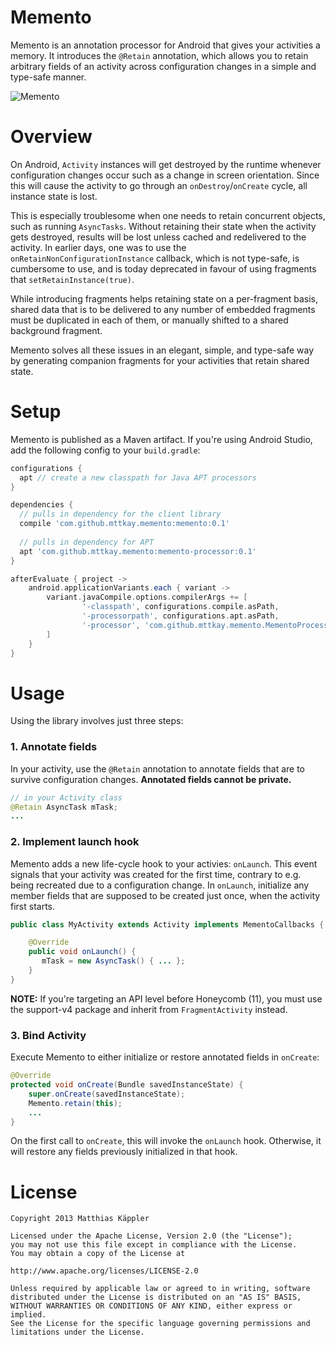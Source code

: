# Memento
Memento is an annotation processor for Android that gives your activities a memory. 
It introduces the `@Retain` annotation, which allows you to retain arbitrary fields
of an activity across configuration changes in a simple and type-safe manner.

![Memento](https://raw.github.com/mttkay/memento/master/project/logo_400w.png)

# Overview
On Android, `Activity` instances will get destroyed by the runtime whenever configuration changes occur such as a change in screen orientation. Since this will cause the activity to go through an `onDestroy`/`onCreate` cycle, all instance state is lost.

This is especially troublesome when one needs to retain concurrent objects, such as running `AsyncTasks`. Without retaining their state when the activity gets destroyed, results will be lost unless cached and redelivered to the activity.
In earlier days, one was to use the `onRetainNonConfigurationInstance` callback, which is not type-safe, is cumbersome to use, and is today deprecated in favour of using fragments that `setRetainInstance(true)`.

While introducing fragments helps retaining state on a per-fragment basis, shared data that is to be delivered to any number of embedded fragments must be duplicated in each of them, or manually shifted to a shared background fragment.

Memento solves all these issues in an elegant, simple, and type-safe way by generating companion fragments for your activities that retain shared state.

# Setup
Memento is published as a Maven artifact. If you're using Android Studio, add the following config to your `build.gradle`:

```groovy
configurations {
  apt // create a new classpath for Java APT processors
}

dependencies {
  // pulls in dependency for the client library
  compile 'com.github.mttkay.memento:memento:0.1'
  
  // pulls in dependency for APT
  apt 'com.github.mttkay.memento:memento-processor:0.1'
}

afterEvaluate { project ->
    android.applicationVariants.each { variant ->
        variant.javaCompile.options.compilerArgs += [
                '-classpath', configurations.compile.asPath,
                '-processorpath', configurations.apt.asPath,
                '-processor', 'com.github.mttkay.memento.MementoProcessor'
        ]
    }
}
```

# Usage
Using the library involves just three steps:

### 1. Annotate fields
In your activity, use the `@Retain` annotation to annotate fields that are to survive configuration
changes. **Annotated fields cannot be private.**

```java
// in your Activity class
@Retain AsyncTask mTask;
...
```
    
### 2. Implement launch hook
Memento adds a new life-cycle hook to your activies: `onLaunch`. This event signals that your activity
was created for the first time, contrary to e.g. being recreated due to a configuration change.
In `onLaunch`, initialize any member fields that are supposed to be created just once, when the activity
first starts.

```java
public class MyActivity extends Activity implements MementoCallbacks {

    @Override
    public void onLaunch() {
       mTask = new AsyncTask() { ... };
    }
}
```
    
**NOTE:** If you're targeting an API level before Honeycomb (11), you must use the support-v4 package 
and inherit from `FragmentActivity` instead.
    
### 3. Bind Activity
Execute Memento to either initialize or restore annotated fields in `onCreate`:

```java
@Override
protected void onCreate(Bundle savedInstanceState) {
    super.onCreate(savedInstanceState);
    Memento.retain(this);
    ...
}
```
    
On the first call to `onCreate`, this will invoke the `onLaunch` hook. Otherwise, it will restore
any fields previously initialized in that hook.

# License
```
Copyright 2013 Matthias Käppler

Licensed under the Apache License, Version 2.0 (the "License");
you may not use this file except in compliance with the License.
You may obtain a copy of the License at

http://www.apache.org/licenses/LICENSE-2.0

Unless required by applicable law or agreed to in writing, software
distributed under the License is distributed on an "AS IS" BASIS,
WITHOUT WARRANTIES OR CONDITIONS OF ANY KIND, either express or implied.
See the License for the specific language governing permissions and
limitations under the License.
```
